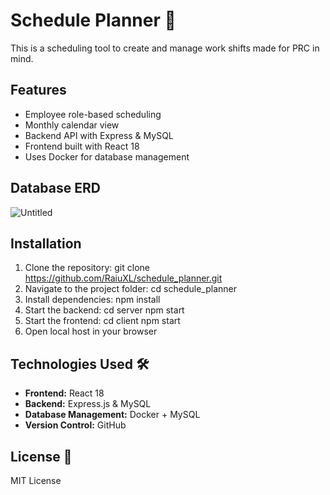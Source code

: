 # Schedule Planner 📅
This is a scheduling tool to create and manage work shifts made for PRC in mind.

## Features
- Employee role-based scheduling
- Monthly calendar view
- Backend API with Express & MySQL
- Frontend built with React 18
- Uses Docker for database management

## Database ERD
![Untitled](https://github.com/user-attachments/assets/f00d776c-ac1b-4d3b-9fa3-97f688bf5422)

## Installation
1. Clone the repository: git clone https://github.com/RaiuXL/schedule_planner.git
2. Navigate to the project folder: cd schedule_planner
3. Install dependencies: npm install
4. Start the backend: cd server npm start
5. Start the frontend: cd client npm start
6. Open local host in your browser

## Technologies Used 🛠️
- **Frontend:** React 18
- **Backend:** Express.js & MySQL
- **Database Management:** Docker + MySQL
- **Version Control:** GitHub

## License 📜
MIT License
